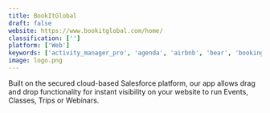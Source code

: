 ```yaml
---
title: BookItGlobal
draft: false 
website: https://www.bookitglobal.com/home/
classification: ['']
platform: ['Web']
keywords: ['activity_manager_pro', 'agenda', 'airbnb', 'bear', 'bookinghound', 'flexspaces', 'hometogo', 'itinio', 'jama_connect', 'onenote', 'party_center_software', 'regiondo', 'rezmagic', 'roost', 'rover_parking', 'sabresonic_res', 'spothero', 'tripadvisor', 'visual_studio_code', 'yourparkingspace', 'ebooking', 'ecare_travelsuite']
image: logo.png
---
```

Built on the secured cloud-based Salesforce platform, our app allows drag and drop functionality for instant visibility on your website to run Events, Classes, Trips or Webinars.